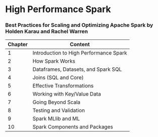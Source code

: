# High Performance Spark 

### Best Practices for Scaling and Optimizing Apache Spark by Holden Karau and Rachel Warren

| Chapter | Content |
|---------|------|
| 1       | Introduction to High Performance Spark |
| 2       | How Spark Works |
| 3       | Dataframes, Datasets, and Spark SQL |
| 4       | Joins (SQL and Core) |
| 5       | Effective Transformations |
| 6       | Working with Key/Value Data |
| 7       | Going Beyond Scala |
| 8       | Testing and Validation |
| 9       | Spark MLlib and ML |
| 10      | Spark Components and Packages |
